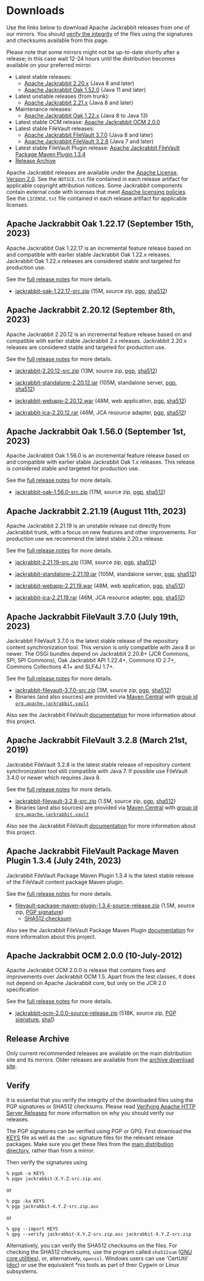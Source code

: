 <!--
   Licensed to the Apache Software Foundation (ASF) under one or more
   contributor license agreements.  See the NOTICE file distributed with
   this work for additional information regarding copyright ownership.
   The ASF licenses this file to You under the Apache License, Version 2.0
   (the "License"); you may not use this file except in compliance with
   the License.  You may obtain a copy of the License at

       https://www.apache.org/licenses/LICENSE-2.0

   Unless required by applicable law or agreed to in writing, software
   distributed under the License is distributed on an "AS IS" BASIS,
   WITHOUT WARRANTIES OR CONDITIONS OF ANY KIND, either express or implied.
   See the License for the specific language governing permissions and
   limitations under the License.
-->

Downloads
=========

Use the links below to download Apache Jackrabbit releases from one of our
mirrors. You should [verify the integrity](#verify) of the files using
the signatures and checksums available from this page.

Please note that some mirrors might not be up-to-date shortly after a
release; in this case wait 12-24 hours until the distribution becomes available
on your preferred mirror.

* Latest stable releases:
    * [Apache Jackrabbit 2.20.x](#v2.20) (Java 8 and later)
    * [Apache Jackrabbit Oak 1.52.0](#latest) (Java 11 and later)
* Latest unstable releases (from trunk):
    * [Apache Jackrabbit 2.21.x](#v2.21) (Java 8 and later)
* Maintenance releases:
    * [Apache Jackrabbit Oak 1.22.x](#oak1.22) (Java 8 to Java 13)
* Latest stable OCM release: [Apache Jackrabbit OCM 2.0.0](#ocm)
* Latest stable FileVault releases:
    * [Apache Jackrabbit FileVault 3.7.0](#vlt) (Java 8 and later)
    * [Apache Jackrabbit FileVault 3.2.8](#vltjava7) (Java 7 and later)
* Latest stable FileVault Plugin release: [Apache Jackrabbit FileVault Package Maven Plugin 1.3.4](#vltplg)
* [Release Archive](#archive)

Apache Jackrabbit releases are available under the [Apache License, Version 2.0](https://www.apache.org/licenses/LICENSE-2.0).
See the `NOTICE.txt` file contained in each release artifact for applicable copyright attribution notices.
Some Jackrabbit components contain external code with licenses that meet [Apache licensing policies](https://www.apache.org/legal/resolved.html).
See the `LICENSE.txt` file contained in each release artifact for applicable licenses.




<a class='anchor' name='oak1.22'></a>
Apache Jackrabbit Oak 1.22.17 (September 15th, 2023)
----------------------------------------------------
Apache Jackrabbit Oak 1.22.17 is an incremental feature release based on
and compatible with earlier stable Jackrabbit Oak 1.22.x
releases. Jackrabbit Oak 1.22.x releases are considered stable and
targeted for production use.

See the [full release notes](https://downloads.apache.org/jackrabbit/oak/1.22.17/RELEASE-NOTES.txt) for more details.

* [jackrabbit-oak-1.22.17-src.zip](https://www.apache.org/dyn/closer.lua/jackrabbit/oak/1.22.17/jackrabbit-oak-1.22.17-src.zip)
    (15M, source zip, [pgp](https://downloads.apache.org/jackrabbit/oak/1.22.17/jackrabbit-oak-1.22.17-src.zip.asc), [sha512](https://downloads.apache.org/jackrabbit/oak/1.22.17/jackrabbit-oak-1.22.17-src.zip.sha512))




<a class='anchor' name='v2.20'></a>
Apache Jackrabbit 2.20.12 (September 8th, 2023)
-----------------------------------------------
Apache Jackrabbit 2.20.12 is an incremental feature release based on
and compatible with earlier stable Jackrabbit 2.x releases. Jackrabbit
2.20.x releases are considered stable and targeted for production use.

See the [full release notes](https://downloads.apache.org/jackrabbit/2.20.12/RELEASE-NOTES.txt) for more details.

* [jackrabbit-2.20.12-src.zip](https://www.apache.org/dyn/closer.lua/jackrabbit/2.20.12/jackrabbit-2.20.12-src.zip)
    (13M, source zip, [pgp](https://downloads.apache.org/jackrabbit/2.20.12/jackrabbit-2.20.12-src.zip.asc), [sha512](https://downloads.apache.org/jackrabbit/2.20.12/jackrabbit-2.20.12-src.zip.sha512))

* [jackrabbit-standalone-2.20.12.jar](https://www.apache.org/dyn/closer.lua/jackrabbit/2.20.12/jackrabbit-standalone-2.20.12.jar)
    (105M, standalone server, [pgp](https://downloads.apache.org/jackrabbit/2.20.12/jackrabbit-standalone-2.20.12.jar.asc), [sha512](https://downloads.apache.org/jackrabbit/2.20.12/jackrabbit-standalone-2.20.12.jar.sha512))

* [jackrabbit-webapp-2.20.12.war](https://www.apache.org/dyn/closer.lua/jackrabbit/2.20.12/jackrabbit-webapp-2.20.12.war)
    (48M, web application, [pgp](https://downloads.apache.org/jackrabbit/2.20.12/jackrabbit-webapp-2.20.12.war.asc), [sha512](https://downloads.apache.org/jackrabbit/2.20.12/jackrabbit-webapp-2.20.12.war.sha512))

* [jackrabbit-jca-2.20.12.rar](https://www.apache.org/dyn/closer.lua/jackrabbit/2.20.12/jackrabbit-jca-2.20.12.rar)
    (46M, JCA resource adapter, [pgp](https://downloads.apache.org/jackrabbit/2.20.12/jackrabbit-jca-2.20.12.rar.asc), [sha512](https://downloads.apache.org/jackrabbit/2.20.12/jackrabbit-jca-2.20.12.rar.sha512))




<a class='anchor' name='latest'></a>
Apache Jackrabbit Oak 1.56.0 (September 1st, 2023)
--------------------------------------------------
Apache Jackrabbit Oak 1.56.0 is an incremental feature release based
on and compatible with earlier stable Jackrabbit Oak 1.x
releases. This release is considered stable and targeted for
production use.

See the [full release notes](https://downloads.apache.org/jackrabbit/oak/1.56.0/RELEASE-NOTES.txt) for more details.

* [jackrabbit-oak-1.56.0-src.zip](https://www.apache.org/dyn/closer.lua/jackrabbit/oak/1.56.0/jackrabbit-oak-1.56.0-src.zip)
    (17M, source zip, [pgp](https://downloads.apache.org/jackrabbit/oak/1.56.0/jackrabbit-oak-1.56.0-src.zip.asc), [sha512](https://downloads.apache.org/jackrabbit/oak/1.56.0/jackrabbit-oak-1.56.0-src.zip.sha512))




<a class='anchor' name='v2.21'></a>
Apache Jackrabbit 2.21.19 (August 11th, 2023)
---------------------------------------------
Apache Jackrabbit 2.21.19 is an unstable release cut directly from
Jackrabbit trunk, with a focus on new features and other
improvements. For production use we recommend the latest stable 2.20.x
release.

See the [full release notes](https://downloads.apache.org/jackrabbit/2.21.19/RELEASE-NOTES.txt) for more details.

* [jackrabbit-2.21.19-src.zip](https://www.apache.org/dyn/closer.lua/jackrabbit/2.21.19/jackrabbit-2.21.19-src.zip)
    (13M, source zip, [pgp](https://downloads.apache.org/jackrabbit/2.21.19/jackrabbit-2.21.19-src.zip.asc), [sha512](https://downloads.apache.org/jackrabbit/2.21.19/jackrabbit-2.21.19-src.zip.sha512))

* [jackrabbit-standalone-2.21.19.jar](https://www.apache.org/dyn/closer.lua/jackrabbit/2.21.19/jackrabbit-standalone-2.21.19.jar)
    (105M, standalone server, [pgp](https://downloads.apache.org/jackrabbit/2.21.19/jackrabbit-standalone-2.21.19.jar.asc), [sha512](https://downloads.apache.org/jackrabbit/2.21.19/jackrabbit-standalone-2.21.19.jar.sha512))

* [jackrabbit-webapp-2.21.19.war](https://www.apache.org/dyn/closer.lua/jackrabbit/2.21.19/jackrabbit-webapp-2.21.19.war)
    (48M, web application, [pgp](https://downloads.apache.org/jackrabbit/2.21.19/jackrabbit-webapp-2.21.19.war.asc), [sha512](https://downloads.apache.org/jackrabbit/2.21.19/jackrabbit-webapp-2.21.19.war.sha512))

* [jackrabbit-jca-2.21.19.rar](https://www.apache.org/dyn/closer.lua/jackrabbit/2.21.19/jackrabbit-jca-2.21.19.rar)
    (46M, JCA resource adapter, [pgp](https://downloads.apache.org/jackrabbit/2.21.19/jackrabbit-jca-2.21.19.rar.asc), [sha512](https://downloads.apache.org/jackrabbit/2.21.19/jackrabbit-jca-2.21.19.rar.sha512))
  



<a class='anchor' name='vlt'></a>
Apache Jackrabbit FileVault 3.7.0 (July 19th, 2023)
------------------------------------------------------
Jackrabbit FileVault 3.7.0 is the latest stable release of the repository content synchronization tool. This version is only compatible with Java 8 or newer. The OSGi bundles depend on Jackrabbit 2.20.8+ (JCR Commons, SPI, SPI Commons), Oak Jackrabbit API 1.22.4+, Commons IO 2.7+, Commons Collections 4.1+ and SLF4J 1.7+.

See the [full release notes](https://downloads.apache.org/jackrabbit/filevault/3.7.0/RELEASE-NOTES.txt) for more details.

* [jackrabbit-filevault-3.7.0-src.zip](https://www.apache.org/dyn/closer.lua/jackrabbit/filevault/3.7.0/jackrabbit-filevault-3.7.0-src.zip)
    (3M, source zip, [pgp](https://downloads.apache.org/jackrabbit/filevault/3.7.0/jackrabbit-filevault-3.6.8-src.zip.asc), [sha512](https://downloads.apache.org/jackrabbit/filevault/3.7.0/jackrabbit-filevault-3.7.0-src.zip.sha512))
* Binaries (and also sources) are provided via [Maven Central](https://central.sonatype.org/) with [group id `org.apache.jackrabbit.vault`](https://repo1.maven.org/maven2/org/apache/jackrabbit/vault/)

Also see the Jackrabbit FileVault [documentation](/filevault/index.html) for more information about this project.




<a class='anchor' name='vltjava7'></a>
Apache Jackrabbit FileVault 3.2.8 (March 21st, 2019)
--------------------------------------------------
Jackrabbit FileVault 3.2.8 is the latest stable release of repository content synchronization tool still compatible with Java 7. If possible use FileVault 3.4.0 or newer which requires Java 8.

See the [full release notes](https://downloads.apache.org/jackrabbit/filevault/3.2.8/RELEASE-NOTES.txt) for more details.

* [jackrabbit-filevault-3.2.8-src.zip](https://www.apache.org/dyn/closer.lua/jackrabbit/filevault/3.2.8/jackrabbit-filevault-3.2.8-src.zip)
    (1.5M, source zip, [pgp](https://downloads.apache.org/jackrabbit/filevault/3.2.8/jackrabbit-filevault-3.2.8-src.zip.asc), [sha512](https://downloads.apache.org/jackrabbit/filevault/3.2.8/jackrabbit-filevault-3.2.8-src.zip.sha512))
* Binaries (and also sources) are provided via [Maven Central](https://central.sonatype.org/) with [group id `org.apache.jackrabbit.vault`](https://repo1.maven.org/maven2/org/apache/jackrabbit/vault/)

Also see the Jackrabbit FileVault [documentation](/filevault/index.html) for more information about this project.




<a class='anchor' name='vltplg'></a>
Apache Jackrabbit FileVault Package Maven Plugin 1.3.4 (July 24th, 2023)
------------------------------------------------------------------------
Jackrabbit FileVault Package Maven Plugin 1.3.4 is the latest stable release of the FileVault content package Maven plugin.

See the [full release notes](https://downloads.apache.org/jackrabbit/filevault-package-maven-plugin/1.3.4/RELEASE-NOTES.md) for more details.

* [filevault-package-maven-plugin-1.3.4-source-release.zip](https://www.apache.org/dyn/closer.lua/jackrabbit/filevault-package-maven-plugin/1.3.4/filevault-package-maven-plugin-1.3.4-source-release.zip)
    (1.5M, source zip, [PGP signature](https://downloads.apache.org/jackrabbit/filevault-package-maven-plugin/1.3.4/filevault-package-maven-plugin-1.3.4-source-release.zip.asc))
    * [SHA512 checksum](https://downloads.apache.org/jackrabbit/filevault-package-maven-plugin/1.3.4/filevault-package-maven-plugin-1.3.4-source-release.zip.sha512)

Also see the Jackrabbit FileVault Package Maven Plugin [documentation](/filevault-package-maven-plugin/index.html) for more information about this project.




<a class='anchor' name='ocm'></a>
Apache Jackrabbit OCM 2.0.0 (10-July-2012)
------------------------------------------
Apache Jackrabbit OCM 2.0.0  is release that contains fixes and improvements over Jackrabbit OCM 1.5.
Apart from the test classes, it does not depend on Apache Jackrabbit core, but only on the JCR 2.0 specification

See the [full release notes](https://downloads.apache.org/jackrabbit/ocm/2.0.0/RELEASE-NOTES.txt) for more details.

* [jackrabbit-ocm-2.0.0-source-release.zip](https://www.apache.org/dyn/closer.lua/jackrabbit/ocm/2.0.0/jackrabbit-ocm-2.0.0-source-release.zip)
    (518K, source zip, [PGP signature](https://downloads.apache.org/jackrabbit/ocm/2.0.0/jackrabbit-ocm-2.0.0-source-release.zip.asc), [sha1](https://downloads.apache.org/jackrabbit/ocm/2.0.0/jackrabbit-ocm-2.0.0-source-release.zip.sha1))


<a class='anchor' name='archive'></a>
Release Archive
---------------
Only current recommended releases are available on the main distribution
site and its mirrors. Older releases are available from the [archive download site](http://archive.apache.org/dist/jackrabbit/).


<a class='anchor' name='verify'></a>
Verify
------

It is essential that you verify the integrity of the downloaded files using the PGP signatures or SHA512 checksums.
Please read [Verifying Apache HTTP Server Releases](http://httpd.apache.org/dev/verification.html) for more information
on why you should verify our releases.

The PGP signatures can be verified using PGP or GPG. First download the [KEYS](https://downloads.apache.org/jackrabbit/KEYS)
file as well as the `.asc` signature files for the relevant release packages. Make sure you get these files from
the [main distribution directory](https://downloads.apache.org/jackrabbit/), rather than from a mirror.

Then verify the signatures using

    % pgpk -a KEYS
    % pgpv jackrabbit-X.Y.Z-src.zip.asc

or

    % pgp -ka KEYS
    % pgp jackrabbit-X.Y.Z-src.zip.asc

or

    % gpg --import KEYS
    % gpg --verify jackrabbit-X.Y.Z-src.zip.asc jackrabbit-X.Y.Z-src.zip


Alternatively, you can verify the SHA512 checksums on the files. For checking the SHA512 checksums, use the program
called `sha512sum` ([GNU core utilities](http://www.gnu.org/software/coreutils/)), or, alternatively, `openssl`.
Windows users can use 'CertUtil` ([doc](https://docs.microsoft.com/en-us/windows-server/administration/windows-commands/certutil))
or use the equivalent *nix tools as part of their Cygwin or Linux subsystems.
